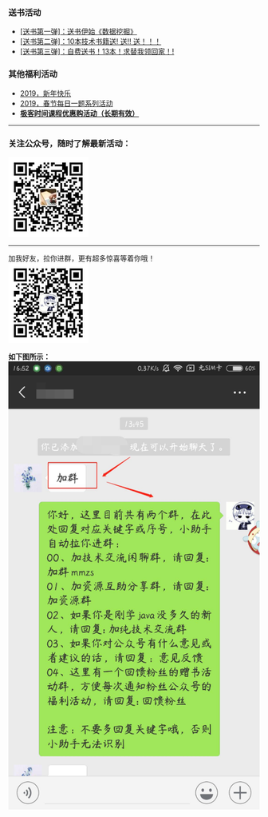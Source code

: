 ### 送书活动
- [[送书第一弹]：送书伊始《数据挖掘》](https://mp.weixin.qq.com/s?__biz=MzU4NzYwNDAwMg==&mid=2247484557&idx=1&sn=fa436ab955a772884365ede8a5642e52&chksm=fde8cdc0ca9f44d6860a0d66ccccad070d7b0c3c8f393f05c6b4847e90bb318ec56fe31c3649&scene=0#rd)
- [[送书第二弹]：10本技术书籍送! 送!! 送！！！](https://mp.weixin.qq.com/s?__biz=MzU4NzYwNDAwMg==&mid=2247484557&idx=1&sn=fa436ab955a772884365ede8a5642e52&chksm=fde8cdc0ca9f44d6860a0d66ccccad070d7b0c3c8f393f05c6b4847e90bb318ec56fe31c3649&scene=0#rd)
- [[送书第三弹]：自费送书！13本！求替我领回家！!](https://mp.weixin.qq.com/s?__biz=MzU4NzYwNDAwMg==&mid=2247484854&idx=1&sn=95541a5729952b1205fe3914cd53353d&chksm=fde8ccfbca9f45ed69293a932c98d07d0447e441e69f214563df5312600381446c294f1f7946&scene=0#rd)

### 其他福利活动
- [2019，新年快乐](https://mp.weixin.qq.com/s?__biz=MzU4NzYwNDAwMg==&mid=2247484645&idx=1&sn=f63ad7a3bf3086f56619e2434c349156&chksm=fde8cda8ca9f44bebe0c05d64f0219c05c159454c5684fccb734005ef04e1c988273f5b9f09e&scene=0#rd)
- [2019，春节每日一题系列活动](https://github.com/mmzsblog/blog-mmzsit/blob/master/src/activity/spring-activity-2019.md)
- [**极客时间课程优惠购活动（长期有效）**](https://github.com/mmzsblog/blog-mmzsit/blob/master/src/advertisement.md)


<hr>

### 关注公众号，随时了解最新活动：
![image](./image/gzh.png)
<hr>

加我好友，拉你进群，更有超多惊喜等着你哦！<br>
![image](./image/mmzsblog.png)

**如下图所示：**<br>
![image](./image/example.png)
